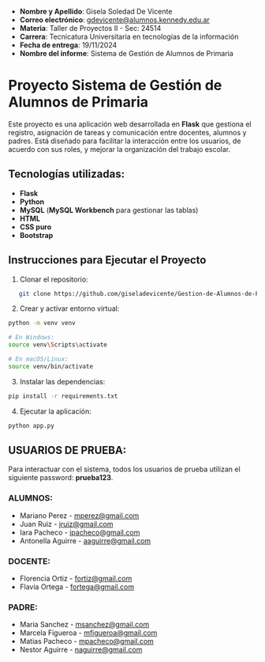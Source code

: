 - **Nombre y Apellido**: Gisela Soledad De Vicente
- **Correo electrónico**: gdevicente@alumnos.kennedy.edu.ar
- **Materia**: Taller de Proyectos II - Sec: 24514
- **Carrera**: Tecnicatura Universitaria en tecnologías de la información
- **Fecha de entrega**: 19/11/2024
- **Nombre del informe**: Sistema de Gestión de Alumnos de Primaria

# Proyecto Sistema de Gestión de Alumnos de Primaria

Este proyecto es una aplicación web desarrollada en **Flask** que gestiona el registro, asignación de tareas y comunicación entre docentes, alumnos y padres. Está diseñado para facilitar la interacción entre los usuarios, de acuerdo con sus roles, y mejorar la organización del trabajo escolar.

## Tecnologías utilizadas:

- **Flask**
- **Python**
- **MySQL** (**MySQL Workbench** para gestionar las tablas)
- **HTML**
- **CSS puro**
- **Bootstrap**

## Instrucciones para Ejecutar el Proyecto

1. Clonar el repositorio:

```bash
   git clone https://github.com/giseladevicente/Gestion-de-Alumnos-de-Primaria.git
```

2. Crear y activar entorno virtual:

```bash
python -m venv venv

# En Windows:
source venv\Scripts\activate

# En macOS/Linux:
source venv/bin/activate
```

3. Instalar las dependencias:

```bash
pip install -r requirements.txt
```

4. Ejecutar la aplicación:

```bash
python app.py
```

## USUARIOS DE PRUEBA:

Para interactuar con el sistema, todos los usuarios de prueba utilizan el siguiente password: **prueba123**.

### ALUMNOS:

- Mariano Perez - mperez@gmail.com
- Juan Ruiz - jruiz@gmail.com
- Iara Pacheco - ipacheco@gmail.com
- Antonella Aguirre - aaguirre@gmail.com

### DOCENTE:

- Florencia Ortiz - fortiz@gmail.com
- Flavia Ortega - fortega@gmail.com

### PADRE:

- Maria Sanchez - msanchez@gmail.com
- Marcela Figueroa - mfigueroa@gmail.com
- Matias Pacheco - mpacheco@gmail.com
- Nestor Aguirre - naguirre@gmail.com
